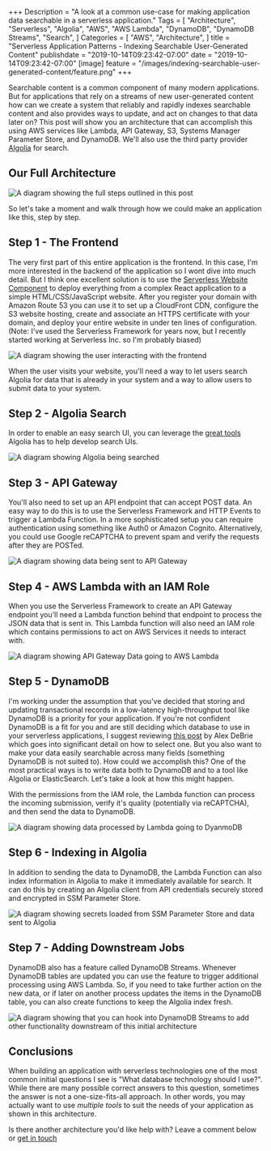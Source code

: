 +++
Description = "A look at a common use-case for making application data searchable in a serverless application."
Tags = [
  "Architecture",
  "Serverless",
  "Algolia",
  "AWS",
  "AWS Lambda",
  "DynamoDB",
  "DynamoDB Streams",
  "Search", 
]
Categories = [
  "AWS",
  "Architecture",
]
title = "Serverless Application Patterns - Indexing Searchable User-Generated Content"
publishdate = "2019-10-14T09:23:42-07:00"
date = "2019-10-14T09:23:42-07:00"
[image]
    feature = "/images/indexing-searchable-user-generated-content/feature.png"
+++

Searchable content is a common component of many modern applications. But for applications that rely on a streams of new user-generated content how can we create a system that reliably and rapidly indexes searchable content and also provides ways to update, and act on changes to that data later on? This post will show you an architecture that can accomplish this using AWS services like Lambda, API Gateway, S3, Systems Manager Parameter Store, and DynamoDB. We'll also use the third party provider [Algolia](https://algolia.com) for search.
<!--more-->
## Our Full Architecture 
![A diagram showing the full steps outlined in this post](/images/indexing-searchable-user-generated-content/indexing-searchable-user-generated-content.png)

So let's take a moment and walk through how we could make an application like this, step by step.

## Step 1 - The Frontend

The very first part of this entire application is the frontend. In this case, I'm more interested in the backend of the application so I wont dive into much detail. But I think one excellent solution is to use the [Serverless Website Component](https://github.com/serverless/components/tree/master/templates/website) to deploy everything from a complex React application to a simple HTML/CSS/JavaScript website. After you register your domain with Amazon Route 53 you can use it to set up a CloudFront CDN, configure the S3 website hosting, create and associate an HTTPS certificate with your domain, and deploy your entire website in under ten lines of configuration. (Note: I've used the Serverless Framework for years now, but I recently started working at Serverless Inc. so I'm probably biased)

![A diagram showing the user interacting with the frontend](/images/indexing-searchable-user-generated-content/p1.png)

When the user visits your website, you'll need a way to let users search Algolia for data that is already in your system and a way to allow users to submit data to your system.

## Step 2 - Algolia Search

In order to enable an easy search UI, you can leverage the [great tools](https://www.algolia.com/doc/guides/building-search-ui/what-is-instantsearch/js/) Algolia has to help develop search UIs.

![A diagram showing Algolia being searched](/images/indexing-searchable-user-generated-content/p2.png)

## Step 3 - API Gateway

You'll also need to set up an API endpoint that can accept POST data. An easy way to do this is to use the Serverless Framework and HTTP Events to trigger a Lambda Function. In a more sophisticated setup you can require authentication using something like Auth0 or Amazon Cognito. Alternatively, you could use Google reCAPTCHA to prevent spam and verify the requests after they are POSTed.

![A diagram showing data being sent to API Gateway](/images/indexing-searchable-user-generated-content/p3.png)

## Step 4 - AWS Lambda with an IAM Role

When you use the Serverless Framework to create an API Gateway endpoint you'll need a Lambda function behind that endpoint to process the JSON data that is sent in. This Lambda function will also need an IAM role which contains permissions to act on AWS Services it needs to interact with.

![A diagram showing API Gateway Data going to AWS Lambda](/images/indexing-searchable-user-generated-content/p4.png)

## Step 5 - DynamoDB

I'm working under the assumption that you've decided that storing and updating transactional records in a low-latency high-throughput tool like DynamoDB is a priority for your application. If you're not confident DynamoDB is a fit for you and are still deciding which database to use in your serverless applications, I suggest reviewing [this post](https://serverless.com/blog/choosing-a-database-with-serverless/) by Alex DeBrie which goes into significant detail on how to select one. But you also want to make your data easily searchable across many fields (something DynamoDB is not suited to). How could we accomplish this? One of the most practical ways is to write data both to DynamoDB and to a tool like Algolia or ElasticSearch. Let's take a look at how this might happen.

With the permissions from the IAM role, the Lambda function can process the incoming submission, verify it's quality (potentially via reCAPTCHA), and then send the data to DynamoDB.

![A diagram showing data processed by Lambda going to DyanmoDB](/images/indexing-searchable-user-generated-content/p5.png)

## Step 6 - Indexing in Algolia

In addition to sending the data to DynamoDB, the Lambda Function can also index information in Algolia to make it immediately available for search. It can do this by creating an Algolia client from API credentials securely stored and encrypted in SSM Parameter Store.

![A diagram showing secrets loaded from SSM Parameter Store and data sent to Algolia](/images/indexing-searchable-user-generated-content/p6.png)

## Step 7 - Adding Downstream Jobs

DynamoDB also has a feature called DynamoDB Streams. Whenever DynamoDB tables are updated you can use the feature to trigger additional processing using AWS Lambda. So, if you need to take further action on the new data, or if later on another process updates the items in the DynamoDB table, you can also create functions to keep the Algolia index fresh.

![A diagram showing that you can hook into DynamoDB Streams to add other functionality downstream of this initial architecture](/images/indexing-searchable-user-generated-content/p7.png)

## Conclusions

When building an application with serverless technologies one of the most common initial questions I see is "What database technology should I use?". While there are many possible correct answers to this question, sometimes the answer is not a one-size-fits-all approach. In other words, you may actually want to use *multiple tools* to suit the needs of your application as shown in this architecture.

Is there another architecture you'd like help with? Leave a comment below or [get in touch](/contact/)
